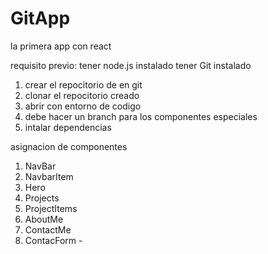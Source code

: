 # GitApp

la primera app con react

requisito previo:
tener node.js instalado
tener Git instalado

1. crear el repocitorio de en git
2. clonar el repocitorio creado
3. abrir con entorno de codigo
4. debe hacer un branch para los componentes especiales
5. intalar dependencias

asignacion de componentes

1. NavBar
2. NavbarItem
3. Hero
4. Projects
5. ProjectItems
6. AboutMe
7. ContactMe
8. ContacForm -
